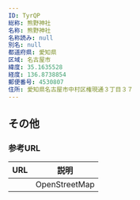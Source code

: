 ```yaml
---
ID: TyrQP
総称: 熊野神社
名称: 熊野神社
名称読み: null
別名: null
都道府県: 愛知県
区域: 名古屋市
緯度: 35.1635528
経度: 136.8738854
郵便番号: 4530807
住所: 愛知県名古屋市中村区権現通３丁目３７
---
```


## その他

### 参考URL

| URL | 説明          |
| --- | ------------- |
|     | OpenStreetMap |
